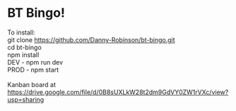 # BT Bingo!

To install: <br />
git clone https://github.com/Danny-Robinson/bt-bingo.git <br />
cd bt-bingo <br />
npm install <br />
DEV - npm run dev <br />
PROD - npm start <br />
 <br />
Kanban board at https://drive.google.com/file/d/0B8sUXLkW28t2dm9GdVY0ZW1rVXc/view?usp=sharing